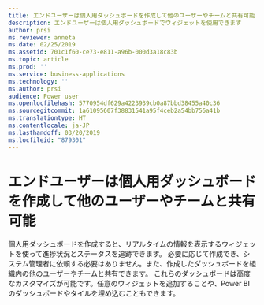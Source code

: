 ```yaml
---
title: エンドユーザーは個人用ダッシュボードを作成して他のユーザーやチームと共有可能
description: エンドユーザーは個人用ダッシュボードでウィジェットを使用できます
author: prsi
ms.reviewer: anneta
ms.date: 02/25/2019
ms.assetid: 701c1f60-ce73-e811-a96b-000d3a18c83b
ms.topic: article
ms.prod: ''
ms.service: business-applications
ms.technology: ''
ms.author: prsi
audience: Power user
ms.openlocfilehash: 5770954df629a4223939cb0a87bbd38455a40c36
ms.sourcegitcommit: 1a61095607f38831541a95f4ceb2a54bb756a41b
ms.translationtype: HT
ms.contentlocale: ja-JP
ms.lasthandoff: 03/20/2019
ms.locfileid: "879301"
---
```

# <a name="end-users-can-create-personal-dashboards-and-share-them-with-other-users-and-teams"></a>エンドユーザーは個人用ダッシュボードを作成して他のユーザーやチームと共有可能




個人用ダッシュボードを作成すると、リアルタイムの情報を表示するウィジェットを使って進捗状況とステータスを追跡できます。 必要に応じて作成でき、システム管理者に依頼する必要はありません。また、作成したダッシュボードを組織内の他のユーザーやチームと共有できます。 これらのダッシュボードは高度なカスタマイズが可能です。任意のウィジェットを追加することや、Power BI のダッシュボードやタイルを埋め込むこともできます。